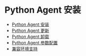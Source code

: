 # Python Agent 安装
<ul>
          <li><a href="/agent/python/Pythoninstall.html">Python Agent 安装</a></li>
          <li><a href="/agent/python/PythonAgentupdate.html">Python Agent 更新</a></li>
          <li><a href="/agent/python/Pythonuninstall.html">Python Agent 卸载</a></li>
          <li><a href="/agent/python/Pythonconfig_help.html">Python Agent 参数配置</a></li>
          <li><a href="/agent/python/PythonSupport_help.html">兼容环境支持</a></li>
        </ul>